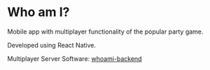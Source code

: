 # Who am I?

Mobile app with multiplayer functionality of the popular party game.

Developed using React Native.

Multiplayer Server Software: [whoami-backend](https://github.com/tobiasholler/whoami-backend)